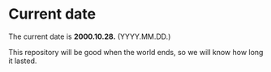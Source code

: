 # Current date

The current date is **2000.10.28.** (YYYY.MM.DD.)

This repository will be good when the world ends, so we will know how long it lasted.